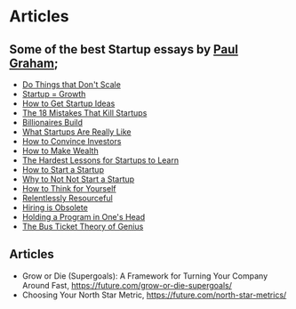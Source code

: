 # Articles

## Some of the best Startup essays by [Paul Graham](http://paulgraham.com);

- [Do Things that Don't Scale](http://paulgraham.com/ds.html)
- [Startup = Growth](http://paulgraham.com/growth.html)
- [How to Get Startup Ideas](http://paulgraham.com/startupideas.html)
- [The 18 Mistakes That Kill Startups](http://paulgraham.com/startupmistakes.html)
- [Billionaires Build](http://paulgraham.com/ace.html)
- [What Startups Are Really Like](http://www.paulgraham.com/really.html)
- [How to Convince Investors](http://www.paulgraham.com/convince.html)
- [How to Make Wealth](http://www.paulgraham.com/wealth.html)
- [The Hardest Lessons for Startups to Learn](http://www.paulgraham.com/startuplessons.html)
- [How to Start a Startup](http://paulgraham.com/start.html)
- [Why to Not Not Start a Startup](http://paulgraham.com/notnot.html)
- [How to Think for Yourself](http://paulgraham.com/think.html)
- [Relentlessly Resourceful](http://paulgraham.com/relres.html)
- [Hiring is Obsolete](http://paulgraham.com/hiring.html)
- [Holding a Program in One's Head](http://paulgraham.com/head.html)
- [The Bus Ticket Theory of Genius](http://www.paulgraham.com/genius.html)

## Articles

- Grow or Die (Supergoals): A Framework for Turning Your Company Around Fast, https://future.com/grow-or-die-supergoals/
- Choosing Your North Star Metric, https://future.com/north-star-metrics/